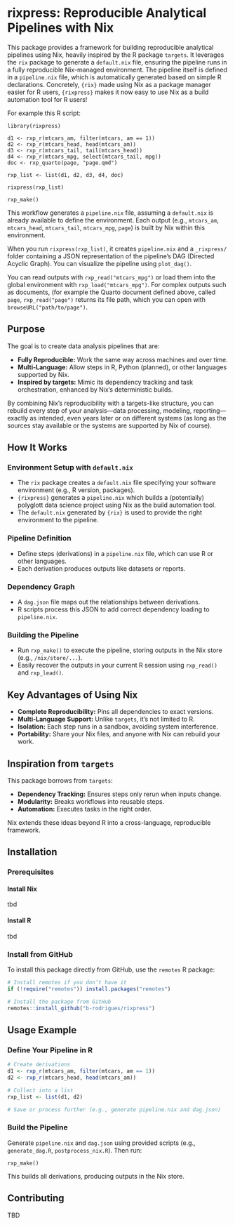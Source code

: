 # rixpress: Reproducible Analytical Pipelines with Nix

This package provides a framework for building reproducible analytical pipelines
using Nix, heavily inspired by the R package `targets`. It leverages the `rix`
package to generate a `default.nix` file, ensuring the pipeline runs in a fully
reproducible Nix-managed environment. The pipeline itself is defined in a
`pipeline.nix` file, which is automatically generated based on simple R
declarations. Concretely, `{rix}` made using Nix as a package manager easier
for R users, `{rixpress}` makes it now easy to use Nix as a build automation tool
for R users!

For example this R script:

```{r, eval = FALSE}
library(rixpress)

d1 <- rxp_r(mtcars_am, filter(mtcars, am == 1))
d2 <- rxp_r(mtcars_head, head(mtcars_am))
d3 <- rxp_r(mtcars_tail, tail(mtcars_head))
d4 <- rxp_r(mtcars_mpg, select(mtcars_tail, mpg))
doc <- rxp_quarto(page, "page.qmd")

rxp_list <- list(d1, d2, d3, d4, doc)

rixpress(rxp_list)

rxp_make()
```

This workflow generates a `pipeline.nix` file, assuming a `default.nix` is already
available to define the environment. Each output (e.g., `mtcars_am`, `mtcars_head`,
`mtcars_tail`, `mtcars_mpg`, `page`) is built by Nix within this environment.

When you run `rixpress(rxp_list)`, it creates `pipeline.nix` and a `_rixpress/`
folder containing a JSON representation of the pipeline’s DAG (Directed Acyclic
Graph). You can visualize the pipeline using `plot_dag()`.

You can read outputs with `rxp_read("mtcars_mpg")` or load them into the global
environment with `rxp_load("mtcars_mpg")`. For complex outputs such as documents,
(for example the Quarto document defined above, called `page`, `rxp_read("page")`
returns its file path, which you can open with `browseURL("path/to/page")`.

## Purpose

The goal is to create data analysis pipelines that are:

- **Fully Reproducible:** Work the same way across machines and over time.
- **Multi-Language:** Allow steps in R, Python (planned), or other languages supported by Nix.
- **Inspired by targets:** Mimic its dependency tracking and task orchestration, enhanced by Nix’s deterministic builds.

By combining Nix’s reproducibility with a targets-like structure, you can
rebuild every step of your analysis—data processing, modeling, reporting—exactly
as intended, even years later or on different systems (as long as the sources
stay available or the systems are supported by Nix of course).

## How It Works

### Environment Setup with `default.nix`

- The `rix` package creates a `default.nix` file specifying your software
  environment (e.g., R version, packages).
- `{rixpress}` generates a `pipeline.nix` which builds a (potentially) polyglott
  data science project using Nix as the build automation tool.
- The `default.nix` generated by `{rix}` is used to provide the right environment
  to the pipeline.

### Pipeline Definition
- Define steps (derivations) in a `pipeline.nix` file, which can use R or
  other languages.
- Each derivation produces outputs like datasets or reports.

### Dependency Graph
- A `dag.json` file maps out the relationships between derivations.
- R scripts process this JSON to add correct dependency loading to `pipeline.nix`.

### Building the Pipeline
- Run `rxp_make()` to execute the pipeline, storing outputs in the Nix store 
  (e.g., `/nix/store/...`).
- Easily recover the outputs in your current R session using `rxp_read()` and
  `rxp_lead()`.

## Key Advantages of Using Nix

- **Complete Reproducibility:** Pins all dependencies to exact versions.
- **Multi-Language Support:** Unlike `targets`, it’s not limited to R.
- **Isolation:** Each step runs in a sandbox, avoiding system interference.
- **Portability:** Share your Nix files, and anyone with Nix can rebuild your work.

## Inspiration from `targets`

This package borrows from `targets`:

- **Dependency Tracking:** Ensures steps only rerun when inputs change.
- **Modularity:** Breaks workflows into reusable steps.
- **Automation:** Executes tasks in the right order.

Nix extends these ideas beyond R into a cross-language, reproducible framework.

## Installation

### Prerequisites

#### Install Nix
tbd

#### Install R
tbd

### Install from GitHub

To install this package directly from GitHub, use the `remotes` R package:

```r
# Install remotes if you don’t have it
if (!require("remotes")) install.packages("remotes")

# Install the package from GitHub
remotes::install_github("b-rodrigues/rixpress")
```

## Usage Example

### Define Your Pipeline in R

```r
# Create derivations
d1 <- rxp_r(mtcars_am, filter(mtcars, am == 1))
d2 <- rxp_r(mtcars_head, head(mtcars_am))

# Collect into a list
rxp_list <- list(d1, d2)

# Save or process further (e.g., generate pipeline.nix and dag.json)
```

### Build the Pipeline

Generate `pipeline.nix` and `dag.json` using provided scripts (e.g., `generate_dag.R`, `postprocess_nix.R`). Then run:

```{r, eval = FALSE}
rxp_make()
```

This builds all derivations, producing outputs in the Nix store.

## Contributing

TBD

